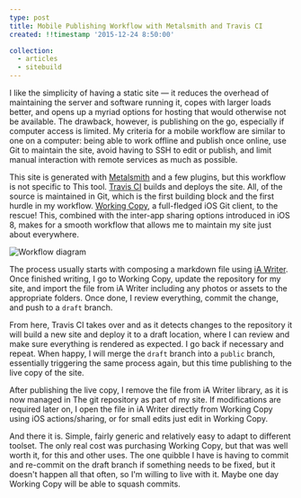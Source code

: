 ```yaml
---
type: post
title: Mobile Publishing Workflow with Metalsmith and Travis CI
created: !!timestamp '2015-12-24 8:50:00'

collection:
  - articles
  - sitebuild
---
```

I like the simplicity of having a static site — it reduces the overhead of maintaining the server and software running it, copes with larger loads better, and opens up a myriad options for hosting that would otherwise not be available. The drawback, however, is publishing on the go, especially if computer access is limited. My criteria for a mobile workflow are similar to one on a computer: being able to work offline and publish once online, use Git to maintain the site, avoid having to SSH to edit or publish, and limit manual interaction with remote services as much as possible. 

This site is generated with [Metalsmith][metalsmith] and a few plugins, but this workflow is not specific to This tool. [Travis CI][travis] builds and deploys the site. All, of the source is maintained in Git, which is the first building block and the first hurdle in my workflow. [Working Copy][workingcopy], a full-fledged iOS Git client, to the rescue! This, combined with the inter-app sharing options introduced in iOS 8, makes for a smooth workflow that allows me to maintain my site just about everywhere.

![Workflow diagram][diagram]

The process usually starts with composing a markdown file using [iA Writer][writer]. Once finished writing, I go to Working Copy, update the repository for my site, and import the file from iA Writer including any photos or assets to the appropriate folders. Once done, I review everything, commit the change, and push to a `draft` branch. 

From here, Travis CI takes over and as it detects changes to the repository it will build a new site and deploy it to a draft location, where I can review and make sure everything is rendered as expected. I go back if necessary and repeat. When happy, I will merge the `draft` branch into a `public` branch, essentially triggering the same process again, but this time publishing to the live copy of the site.

After publishing the live copy, I remove the file from iA Writer library, as it is now managed in The git repository as part of my site. If modifications are required later on, I open the file in iA Writer directly from Working Copy using iOS actions/sharing, or for small edits just edit in Working Copy.

And there it is. Simple, fairly generic and relatively easy to adapt to different toolset. The only real cost was purchasing Working Copy, but that was well worth it, for this and other uses. The one quibble I have is having to commit and re-commit on the draft branch if something needs to be fixed, but it doesn't happen all that often, so I'm willing to live with it. Maybe one day Working Copy will be able to squash commits.

[metalsmith]: http://metalsmith.io
[travis]: http://travis-ci.org
[workingcopy]: http://workingcopyapp.com
[writer]: https://ia.net/writer
[diagram]: /media/images/blog/2015/12/mobile-workflow/diagram.png
